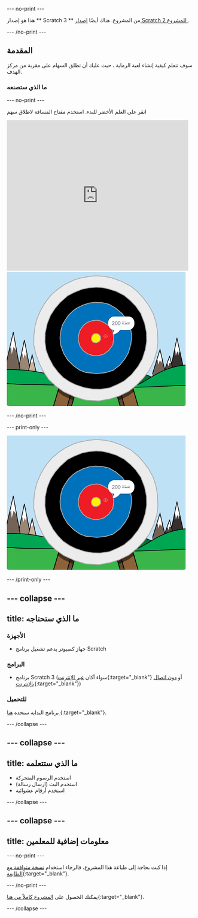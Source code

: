 \--- no-print \---

هذا هو إصدار ** Scratch 3 ** من المشروع. هناك أيضًا [ إصدار Scratch 2 للمشروع ](https://projects.raspberrypi.org/en/projects/archery-scratch2).

\--- /no-print \---

## المقدمة

سوف تتعلم كيفية إنشاء لعبة الرماية ، حيث عليك أن تطلق السهام على مقربة من مركز الهدف.

### ما الذي ستصنعه

\--- no-print \---

انقر على العلم الأخضر للبدء. استخدم مفتاح المسافة لاطلاق سهم

<div class="scratch-preview">
  <iframe allowtransparency="true" width="485" height="402" src="https://scratch.mit.edu/projects/embed/114760038/?autostart=false" frameborder="0" scrolling="no"></iframe>
  <img src="images/archery-final.png">
</div>

\--- /no-print \---

\--- print-only \---

![المشروع كامل](images/archery-final.png)

\--- /print-only \---

## \--- collapse \---

## title: ما الذي ستحتاجه

### الأجهزة

+ جهاز كمبيوتر يدعم تشغيل برنامج Scratch

### البرامج

+ برنامج Scratch 3 (سواء أكان [عبر الإنترنت](http://rpf.io/scratchon){:target="_blank"} أو [دون اتصال بالإنترنت](http://rpf.io/scratchoff){:target="_blank"})

### للتحميل

برنامج البداية ستجده [هنا ](http://rpf.io/p/en/archery-go){:target="_blank"}.

\--- /collapse \---

## \--- collapse \---

## title: ما الذي ستتعلمه

+ استخدم الرسوم المتحركة 
+ استخدم البث (ارسال رسالة)
+ استخدم أرقام عشوائية

\--- /collapse \---

## \--- collapse \---

## title: معلومات إضافية للمعلمين

\--- no-print \---

إذا كنت بحاجة إلى طباعة هذا المشروع، فالرجاء استخدام [نسخة متوافقة مع الطابعة](https://projects.raspberrypi.org/en/projects/archery/print){:target="_blank"}.

\--- /no-print \---

يمكنك الحصول على [المشروع كاملاً من هنا](http://rpf.io/p/en/archery-get){:target="_blank"}.

\--- /collapse \---